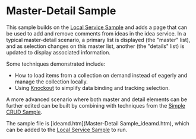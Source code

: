 # Master-Detail Sample

This sample builds on the [Local Service Sample](Local-Service-Sample) and adds a page that can be used to add and remove comments from ideas in the idea service. In a typical master-detail scenario, a primary list is displayed (the "master" list), and as selection changes on this master list, another (the "details" list) is updated to display associated information.

Some techniques demonstrated include:

* How to load items from a collection on demand instead of eagerly and manage the collection locally.
* Using [Knockout](http://www.knockout.com/) to simplify data binding and tracking selection. 

A more advanced scenario where both master and detail elements can be further edited can be built by combining with techniques from the [Simple CRUD Sample](Simple-CRUD-Sample).

The sample file is [ideamd.htm](Master-Detail Sample_ideamd.htm), which can be added to the [Local Service Sample](Local-Service-Sample) to run.
